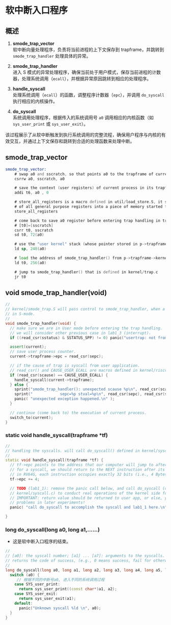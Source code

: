 # 软中断入口程序
## 概述

1. **smode_trap_vector**  
   软中断向量处理程序，负责将当前进程的上下文保存到 trapframe，并跳转到 `smode_trap_handler` 处理具体的异常。

2. **smode_trap_handler**  
   进入 S 模式的异常处理程序，确保当前处于用户模式，保存当前进程的计数器，处理系统调用（`ecall`），并根据异常原因跳转到相应的处理程序。

3. **handle_syscall**  
   处理系统调用（`ecall`）的函数，调整程序计数器（`epc`），并调用 `do_syscall` 执行相应的内核操作。

4. **do_syscall**  
   系统调用处理程序，根据传入的系统调用号 `a0` 调用相应的内核函数（如 `sys_user_print` 或 `sys_user_exit`）。

该过程展示了从软中断触发到执行系统调用的完整流程，确保用户程序与内核的有效交互，并通过上下文保存和跳转到合适的处理函数来处理中断。
## smode_trap_vector
```asm
smode_trap_vector:
    # swap a0 and sscratch, so that points a0 to the trapframe of current process
    csrrw a0, sscratch, a0

    # save the context (user registers) of current process in its trapframe.
    addi t6, a0 , 0

    # store_all_registers is a macro defined in util/load_store.S, it stores contents
    # of all general purpose registers into a piece of memory started from [t6].
    store_all_registers

    # come back to save a0 register before entering trap handling in trapframe
    # [t0]=[sscratch]
    csrr t0, sscratch
    sd t0, 72(a0)

    # use the "user kernel" stack (whose pointer stored in p->trapframe->kernel_sp)
    ld sp, 248(a0)

    # load the address of smode_trap_handler() from p->trapframe->kernel_trap
    ld t0, 256(a0)

    # jump to smode_trap_handler() that is defined in kernel/trap.c
    jr t0
```


## void smode_trap_handler(void)
```cpp
//
// kernel/smode_trap.S will pass control to smode_trap_handler, when a trap happens
// in S-mode.
//
void smode_trap_handler(void) {
  // make sure we are in User mode before entering the trap handling.
  // we will consider other previous case in lab1_3 (interrupt).
  if ((read_csr(sstatus) & SSTATUS_SPP) != 0) panic("usertrap: not from user mode");

  assert(current);
  // save user process counter.
  current->trapframe->epc = read_csr(sepc);

  // if the cause of trap is syscall from user application.
  // read_csr() and CAUSE_USER_ECALL are macros defined in kernel/riscv.h
  if (read_csr(scause) == CAUSE_USER_ECALL) {
    handle_syscall(current->trapframe);
  } else {
    sprint("smode_trap_handler(): unexpected scause %p\n", read_csr(scause));
    sprint("            sepc=%p stval=%p\n", read_csr(sepc), read_csr(stval));
    panic( "unexpected exception happened.\n" );
  }

  // continue (come back to) the execution of current process.
  switch_to(current);
}
```


### static void handle_syscall(trapframe *tf)
```cpp
//
// handling the syscalls. will call do_syscall() defined in kernel/syscall.c
//
static void handle_syscall(trapframe *tf) {
  // tf->epc points to the address that our computer will jump to after the trap handling.
  // for a syscall, we should return to the NEXT instruction after its handling.
  // in RV64G, each instruction occupies exactly 32 bits (i.e., 4 Bytes)
  tf->epc += 4;

  // TODO (lab1_1): remove the panic call below, and call do_syscall (defined in
  // kernel/syscall.c) to conduct real operations of the kernel side for a syscall.
  // IMPORTANT: return value should be returned to user app, or else, you will encounter
  // problems in later experiments!
  panic( "call do_syscall to accomplish the syscall and lab1_1 here.\n" );

}

```


### long do_syscall(long a0, long a1,......)
- 这是软中断入口程序的结束。
```cpp
//
// [a0]: the syscall number; [a1] ... [a7]: arguments to the syscalls.
// returns the code of success, (e.g., 0 means success, fail for otherwise)
//
long do_syscall(long a0, long a1, long a2, long a3, long a4, long a5, long a6, long a7) {
  switch (a0) {
     // 根据不同的中断号a0, 进入不同的系统调用过程
    case SYS_user_print:
      return sys_user_print((const char*)a1, a2);
    case SYS_user_exit:
      return sys_user_exit(a1);
    default:
      panic("Unknown syscall %ld \n", a0);
  }
}

```
